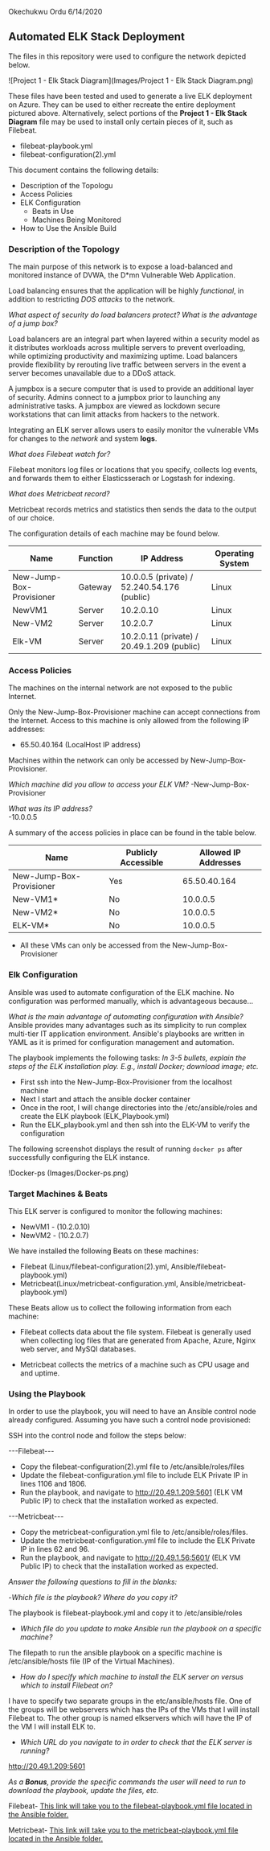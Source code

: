 Okechukwu Ordu
6/14/2020

## Automated ELK Stack Deployment

The files in this repository were used to configure the network depicted below.


![Project 1 - Elk Stack Diagram](Images/Project 1 - Elk Stack Diagram.png)

These files have been tested and used to generate a live ELK deployment on Azure. They can be used to either recreate the entire deployment pictured above. Alternatively, select portions of the __Project 1 - Elk Stack Diagram__ file may be used to install only certain pieces of it, such as Filebeat.

  - filebeat-playbook.yml 
  - filebeat-configuration(2).yml

This document contains the following details:
- Description of the Topologu
- Access Policies
- ELK Configuration
  - Beats in Use
  - Machines Being Monitored
- How to Use the Ansible Build


### Description of the Topology

The main purpose of this network is to expose a load-balanced and monitored instance of DVWA, the D*mn Vulnerable Web Application.

Load balancing ensures that the application will be highly _functional_, in addition to restricting _DOS attacks_ to the network.

_What aspect of security do load balancers protect? What is the advantage of a jump box?_

Load balancers are an integral part when layered within a security model as it distributes workloads across mulitiple servers to prevent overloading, while optimizing productivity and maximizing uptime. Load balancers provide flexibility by rerouting live traffic between servers in the event a server becomes unavailable due to a DDoS attack. 

A jumpbox is a secure computer that is used to provide an additional layer of security. Admins connect to a jumpbox prior to launching any administrative tasks. A jumpbox are viewed as lockdown secure workstations that can limit attacks from hackers to the network.

Integrating an ELK server allows users to easily monitor the vulnerable VMs for changes to the _network_ and system __logs__.


_What does Filebeat watch for?_ 

Filebeat monitors log files or locations that you specify, collects log events, and forwards them to either Elasticsserach or Logstash for indexing.

_What does Metricbeat record?_ 

Metricbeat records metrics and statistics then sends the data to the output of our choice.

The configuration details of each machine may be found below.


| Name                     | Function | IP Address                                    | Operating System |
|--------------------------|----------|-----------------------------------------------|------------------|
| New-Jump-Box-Provisioner | Gateway  | 10.0.0.5 (private) / 52.240.54.176 (public)   | Linux            |
| NewVM1                   | Server   | 10.2.0.10                                     | Linux            |
| New-VM2                  | Server   | 10.2.0.7                                      | Linux            |
| Elk-VM                   | Server   | 10.2.0.11 (private) / 20.49.1.209 (public)    | Linux            |

### Access Policies

The machines on the internal network are not exposed to the public Internet. 

Only the New-Jump-Box-Provisioner machine can accept connections from the Internet. Access to this machine is only allowed from the following IP addresses:
- 65.50.40.164 (LocalHost IP address)

Machines within the network can only be accessed by New-Jump-Box-Provisioner.

_Which machine did you allow to access your ELK VM?_
-New-Jump-Box-Provisioner

_What was its IP address?_  
-10.0.0.5

A summary of the access policies in place can be found in the table below.

| Name                     | Publicly Accessible | Allowed IP Addresses |
|--------------------------|---------------------|----------------------|
| New-Jump-Box-Provisioner | Yes                 | 65.50.40.164         |
| New-VM1*                 | No                  | 10.0.0.5             |
| New-VM2*                 | No                  | 10.0.0.5             |
| ELK-VM*                  | No                  | 10.0.0.5             |
* All these VMs can only be accessed from the New-Jump-Box-Provisioner

### Elk Configuration
Ansible was used to automate configuration of the ELK machine. No configuration was performed manually, which is advantageous because...

_What is the main advantage of automating configuration with Ansible?_
Ansible provides many advantages such as its simplicity to run complex multi-tier IT application environment. Ansible's playbooks are written in YAML as it is primed for configuration management and automation.

The playbook implements the following tasks:
_In 3-5 bullets, explain the steps of the ELK installation play. E.g., install Docker; download image; etc._

-  First ssh into the New-Jump-Box-Provisioner from the localhost machine
-  Next I start and attach the ansible docker container  
-  Once in the root, I will change directories into the /etc/ansible/roles and create the ELK playbook (ELK_Playbook.yml)
-  Run the ELK_playbook.yml and then ssh into the ELK-VM to verify the configuration

The following screenshot displays the result of running `docker ps` after successfully configuring the ELK instance.

!Docker-ps (Images/Docker-ps.png)

### Target Machines & Beats
This ELK server is configured to monitor the following machines:

- NewVM1 - (10.2.0.10)
- NewVM2 - (10.2.0.7)


We have installed the following Beats on these machines:

- Filebeat (Linux/filebeat-configuration(2).yml, Ansible/filebeat-playbook.yml)
- Metricbeat(Linux/metricbeat-configuration.yml, Ansible/metricbeat-playbook.yml)

These Beats allow us to collect the following information from each machine:

- Filebeat collects data about the file system. Filebeat is generally used when collecting log files that are generated from Apache, Azure, Nginx web server, and MySQI databases.

- Metricbeat collects the metrics of a machine such as CPU usage and and uptime.

### Using the Playbook
In order to use the playbook, you will need to have an Ansible control node already configured. Assuming you have such a control node provisioned: 

SSH into the control node and follow the steps below:

---Filebeat---

- Copy the filebeat-configuration(2).yml file to /etc/ansible/roles/files
- Update the filebeat-configuration.yml file to include ELK Private IP in lines 1106 and 1806.
- Run the playbook, and navigate to http://20.49.1.209:5601 (ELK VM Public IP) to check that the installation worked as expected.

---Metricbeat---

- Copy the metricbeat-configuration.yml file to /etc/ansible/roles/files.
- Update the metricbeat-configuration.yml file to include the ELK Private IP in lines 62 and 96.
- Run the playbook, and navigate to http://20.49.1.56:5601/ (ELK VM Public IP) to check that the installation worked as expected.

_Answer the following questions to fill in the blanks:_

-_Which file is the playbook? Where do you copy it?_

The playbook is filebeat-playbook.yml and copy it to /etc/ansible/roles

- _Which file do you update to make Ansible run the playbook on a specific machine?_

The filepath to run the ansible playbook on a specific machine is /etc/ansible/hosts file  (IP of the Virtual Machines). 

- _How do I specify which machine to install the ELK server on versus which to install Filebeat on?_

I have to specify two separate groups in the etc/ansible/hosts file. One of the groups will be webservers which has the IPs of the VMs that I will install Filebeat to. The other group is named elkservers which will have the IP of the VM I will install ELK to.

- _Which URL do you navigate to in order to check that the ELK server is running?_

http://20.49.1.209:5601

_As a **Bonus**, provide the specific commands the user will need to run to download the playbook, update the files, etc._

Filebeat- [This link will take you to the filebeat-playbook.yml file located in the Ansible folder.](https://github.com/oordu1/ELK-Stack-Deployment-Project/blob/master/Ansible/filebeat-playbook.yml)

Metricbeat- [This link will take you to the metricbeat-playbook.yml file located in the Ansible folder.](https://github.com/oordu1/ELK-Stack-Deployment-Project/blob/master/Ansible/metricbeat-playbook.yml)
